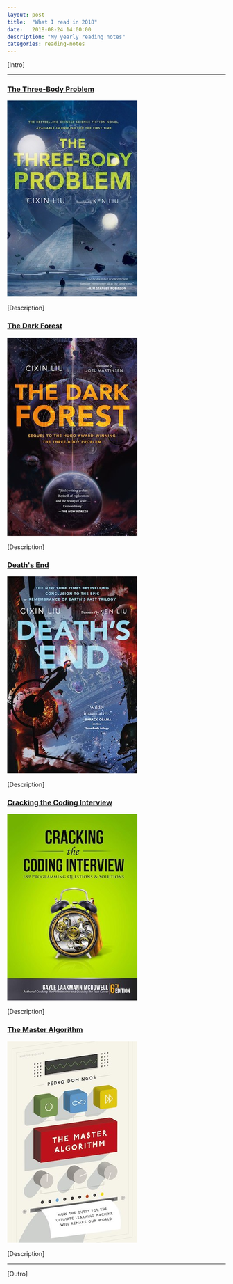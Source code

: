 ```yaml
---
layout: post
title:  "What I read in 2018"
date:   2018-08-24 14:00:00
description: "My yearly reading notes"
categories: reading-notes
---
```


[Intro]

---

### [The Three-Body Problem](https://www.amazon.com/Three-Body-Problem-Cixin-Liu/dp/0765382032/)

![The Three-Body Problem cover](/assets/posts/books-2018/three-body.jpg)

[Description]

### [The Dark Forest](https://www.amazon.com/Dark-Forest-Remembrance-Earths-Past/dp/0765386690/)

![The Dark Forest cover](/assets/posts/books-2018/dark-forest.jpg)

[Description]

### [Death's End](https://www.amazon.com/Deaths-End-Remembrance-Earths-Past/dp/0765386631/)

![Death's End cover](/assets/posts/books-2018/deaths-end.jpg)

[Description]

### [Cracking the Coding Interview](https://www.amazon.com/Cracking-Coding-Interview-Programming-Questions/dp/0984782850/)

![Cracking the Coding Interview cover](/assets/posts/books-2018/ctci.jpg)

[Description]

### [The Master Algorithm](https://www.amazon.com/Master-Algorithm-Ultimate-Learning-Machine/dp/0465094279/)

![The Master Algorithm cover](/assets/posts/books-2018/master-algorithm.jpg)

[Description]



---

[Outro]
